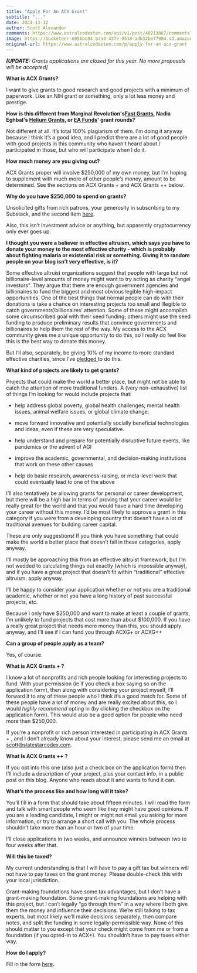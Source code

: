 ```yaml
---
title: "Apply For An ACX Grant"
subtitle: "..."
date: 2021-11-12
author: Scott Alexander
comments: https://www.astralcodexten.com/api/v1/post/40213067/comments?&all_comments=true
image: https://bucketeer-e05bbc84-baa3-437e-9518-adb32be77984.s3.amazonaws.com/public/images/9054ad15-6bed-4165-942d-653c40aaa268_1344x828.jpeg
original-url: https://www.astralcodexten.com/p/apply-for-an-acx-grant
---
```

_**[UPDATE:** Grants applications are closed for this year. No more proposals will be accepted]_

**What is ACX Grants?**

I want to give grants to good research and good projects with a minimum of paperwork. Like an NIH grant or something, only a lot less money and prestige.

**How is this different from Marginal Revolution's[Fast Grants](https://fastgrants.org/), Nadia Eghbal's [Helium Grants](https://www.heliumgrant.org/), or [EA Funds](https://funds.effectivealtruism.org/apply-for-funding)' grant rounds?**

Not different at all. It’s total 100% plagiarism of them. I'm doing it anyway because I think it’s a good idea, and I predict there are a lot of good people with good projects in this community who haven't heard about / participated in those, but who will participate when I do it.

**How much money are you giving out?**

ACX Grants proper will involve $250,000 of my own money, but I’m hoping to supplement with much more of other people’s money, amount to be determined. See the sections on ACX Grants + and ACX Grants ++ below.

**Why do you have $250,000 to spend on grants?**

Unsolicited gifts from rich patrons, your generosity in subscribing to my Substack, and the second item [here](https://astralcodexten.substack.com/p/open-thread-166). 

Also, this isn’t investment advice or anything, but apparently cryptocurrency only ever goes up.

**I thought you were a believer in effective altruism, which says you have to donate your money to the most effective charity - which is probably about fighting malaria or existential risk or something. Giving it to random people on your blog isn’t very effective, is it?**

Some effective altruist organizations suggest that people with large but not billionaire-level amounts of money might want to try acting as charity “angel investors”. They argue that there are enough government agencies and billionaires to fund the biggest and most obvious legible high-impact opportunities. One of the best things that normal people can do with their donations is take a chance on interesting projects too small and illegible to catch governments’/billionaires’ attention. Some of these might accomplish some circumscribed goal with their seed funding; others might use the seed funding to produce preliminary results that convince governments and billionaires to help them the rest of the way. My access to the ACX community gives me a unique opportunity to do this, so I really do feel like this is the best way to donate this money.

But I’ll also, separately, be giving 10% of my income to more standard effective charities, since I’ve [pledged ](https://www.givingwhatwecan.org/pledge/)to do this.

**What kind of projects are likely to get grants?**

Projects that could make the world a better place, but might not be able to catch the attention of more traditional funders. A (very non-exhaustive) list of things I’m looking for would include projects that: 

  * help address global poverty, global health challenges, mental health issues, animal welfare issues, or global climate change.

  * move forward innovative and potentially socially beneficial technologies and ideas, even if these are very speculative. 

  * help understand and prepare for potentially disruptive future events, like pandemics or the advent of AGI

  * improve the academic, governmental, and decision-making institutions that work on these other causes

  * help do basic research, awareness-raising, or meta-level work that could eventually lead to one of the above




I’ll also tentatively be allowing grants for personal or career development, but there will be a high bar in terms of proving that your career would be really great for the world and that you would have a hard time developing your career without this money. I’d be most likely to approve a grant in this category if you were from a developing country that doesn’t have a lot of traditional avenues for building career capital. 

These are only suggestions! If you think you have something that could make the world a better place that doesn’t fall in these categories, apply anyway.

I’ll mostly be approaching this from an effective altruist framework, but I’m not wedded to calculating things out exactly (which is impossible anyway), and if you have a great project that doesn’t fit within “traditional” effective altruism, apply anyway.

I’ll be happy to consider your application whether or not you are a traditional academic, whether or not you have a long history of past successful projects, etc.

Because I only have $250,000 and want to make at least a couple of grants, I’m unlikely to fund projects that cost more than about $100,000. If you have a really great project that needs more money than this, you should apply anyway, and I’ll see if I can fund you through ACXG+ or ACXG++

**Can a group of people apply as a team?**

Yes, of course.

**What is ACX Grants + ?**

I know a lot of nonprofits and rich people looking for interesting projects to fund. With your permission (ie if you check a box saying so on the application form), then along with considering your project myself, I’ll forward it to any of these people who I think it’s a good match for. Some of these people have a lot of money and are really excited about this, so I would _highly recommend_ opting in (by clicking the checkbox on the application form). This would also be a good option for people who need more than $250,000.

If you’re a nonprofit or rich person interested in participating in ACX Grants + , and I don’t already know about your interest, please send me an email at scott@slatestarcodex.com.

**What Is ACX Grants ++ ?**

If you opt into this one (also just a check box on the application form) then I’ll include a description of your project, plus your contact info, in a public post on this blog. Anyone who reads about it and wants to fund it can.

**What’s the process like and how long will it take?**

You’ll fill in a form that should take about fifteen minutes. I will read the form and talk with smart people who seem like they might have good opinions. If you are a leading candidate, I might or might not email you asking for more information, or try to arrange a short call with you. The whole process shouldn’t take more than an hour or two of your time.

I’ll close applications in two weeks, and announce winners between two to four weeks after that.

**Will this be taxed?**

My current understanding is that I will have to pay a gift tax but winners will not have to pay taxes on the grant money. Please double-check this with your local jurisdiction.

Grant-making foundations have some tax advantages, but I don’t have a grant-making foundation. Some grant-making foundations are helping with this project, but I can’t legally “go through them” in a way where I both give them the money and influence their decisions. We’re still talking to tax experts, but most likely we’ll make decisions separately, then compare notes, and split the funding in some legally-permissible way. None of this should matter to you except that your check might come from me or from a foundation (if you opted-in to ACX+). You shouldn’t have to pay taxes either way.

**How do I apply?**

Fill in the form [here](https://forms.gle/UG34SZJDbZiRudTV8)**.**
